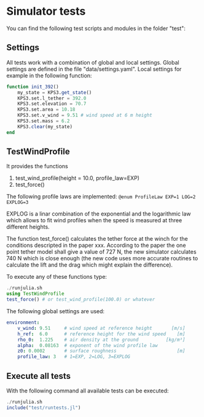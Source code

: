 # Simulator tests

You can find the following test scripts and modules in the folder "test":

## Settings

All tests work with a combination of global and local settings. Global settings are defined in the file
"data/settings.yaml". Local settings for example in the following function: 
```Julia
function init_392()
    my_state = KPS3.get_state()
    KPS3.set.l_tether = 392.0
    KPS3.set.elevation = 70.7
    KPS3.set.area = 10.18
    KPS3.set.v_wind = 9.51 # wind speed at 6 m height
    KPS3.set.mass = 6.2
    KPS3.clear(my_state)
end
```

## TestWindProfile
It provides the functions

1. test_wind_profile(height = 10.0, profile_law=EXP)
2. test_force()

The following profile laws are implemented:
`@enum ProfileLaw EXP=1 LOG=2 EXPLOG=3`

EXPLOG is a linar combination of the exponential and the logarithmic law which allows to fit wind profiles when the speed is measured at three different heights.

The function test_force() calculates the tether force at the winch for the conditions descripted in the paper xxx.
According to the paper the one point tether model shall give a value of 727 N, the new simulator calculates 740 N
which is close enough (the new code uses more accurate routines to calculate the lift and the drag which might
explain the difference).

To execute any of these functions type:
```Julia
./runjulia.sh
using TestWindProfile
test_force() # or test_wind_profile(100.0) or whatever
```
The following global settings are used:
```Yaml
environment:
    v_wind: 9.51     # wind speed at reference height       [m/s]
    h_ref:  6.0      # reference height for the wind speed    [m]
    rho_0:  1.225    # air density at the ground          [kg/m³]
    alpha:  0.08163  # exponent of the wind profile law
    z0: 0.0002       # surface roughness                      [m]
    profile_law: 3   # 1=EXP, 2=LOG, 3=EXPLOG
```

## Execute all tests
With the following command all available tests can be executed:
```Julia
./runjulia.sh
include("test/runtests.jl")
```


